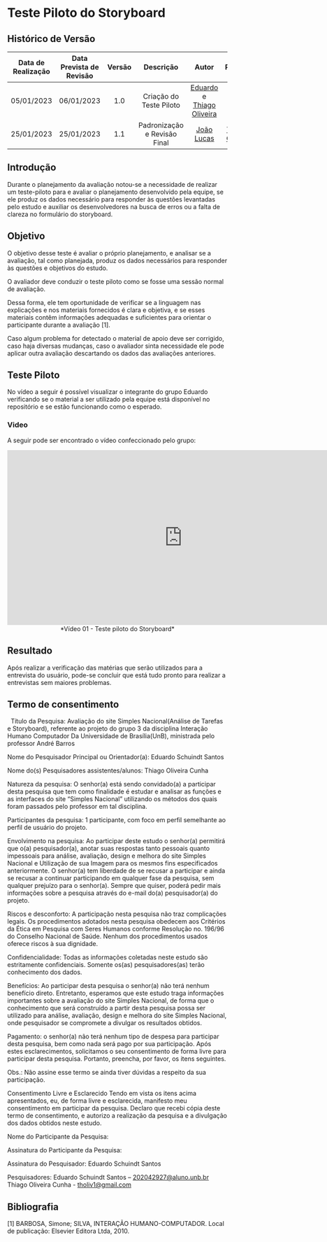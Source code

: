 # Teste Piloto do Storyboard

## <a>Histórico de Versão  </a>
| Data de Realização | Data Prevista de Revisão | Versão |          Descrição           |                                         Autor                                          |                    Revisor                    |
| :----------------: | :----------------------: | :----: | :--------------------------: | :------------------------------------------------------------------------------------: | :-------------------------------------------: |
|     05/01/2023     |        06/01/2023        |  1.0   |   Criação do Teste Piloto    | [Eduardo](https://github.com/edudsan) e [Thiago Oliveira](https://github.com/Thiab394) |  [João Lucas](https://github.com/Hackairos)   |
|     25/01/2023     |        25/01/2023        |  1.1   | Padronização e Revisão Final |                       [João Lucas](https://github.com/HacKairos)                       | [Thiago Olveira](https://github.com/Thiab394) |

## <a>Introdução </a>
Durante o planejamento da avaliação notou-se a necessidade de realizar um teste-piloto para e avaliar o planejamento desenvolvido pela equipe, se ele produz os dados 
necessário para responder às questões levantadas pelo estudo e auxiliar os desenvolvedores na busca de erros ou a falta de clareza no formulário do storyboard. 

## <a>Objetivo </a>
O objetivo desse teste é avaliar o próprio planejamento, e analisar se a avaliação, tal como planejada, produz os dados necessários para responder às questões e objetivos do estudo. 

O avaliador deve conduzir o teste piloto como se fosse uma sessão normal de avaliação. 

Dessa forma, ele tem oportunidade de verificar se a linguagem nas explicações e nos materiais fornecidos é clara e objetiva, e se esses materiais contêm informações adequadas e suficientes para orientar o participante durante a avaliação [1].

Caso algum problema for detectado o material de apoio deve ser corrigido, caso haja diversas mudanças, caso o avaliador sinta necessidade ele pode aplicar outra avaliação descartando os dados das avaliações anteriores. 

## <a>Teste Piloto </a>

No vídeo a seguir é possível visualizar o integrante do grupo Eduardo verificando se o material a ser utilizado pela equipe está disponível no repositório e se estão funcionando como o esperado.

### <a>Video </a>
A seguir pode ser encontrado o vídeo confeccionado pelo grupo:

<center>

<iframe width="800" height="400" src="https://www.youtube-nocookie.com/embed/-ZfF80eAc30" frameborder="0" allow="accelerometer; autoplay; clipboard-write; encrypted-media; gyroscope; picture-in-picture" allowfullscreen></iframe>
*Vídeo 01 - Teste piloto do Storyboard*

</center>

## <a>Resultado </a>
Após realizar a verificação das matérias que serão utilizados para a entrevista do usuário, pode-se concluir que está tudo pronto para realizar a entrevistas sem maiores problemas. 

## <a>Termo de consentimento </a>
 
Título da Pesquisa: Avaliação do site Simples Nacional(Análise de Tarefas e Storyboard), referente ao projeto do grupo 3 da disciplina Interação Humano Computador Da Universidade de Brasília(UnB), ministrada pelo professor André Barros

Nome do Pesquisador Principal ou Orientador(a): Eduardo Schuindt Santos

Nome do(s) Pesquisadores assistentes/alunos: Thiago Oliveira Cunha 

Natureza da pesquisa: O senhor(a) está sendo convidado(a) a participar desta pesquisa que tem como finalidade é estudar e analisar as funções e as interfaces do site “Simples Nacional” utilizando os métodos dos quais foram passados pelo professor em tal disciplina.

Participantes da pesquisa: 1 participante, com foco em perfil semelhante ao perfil de usuário do projeto.

Envolvimento na pesquisa: Ao participar deste estudo o senhor(a) permitirá que o(a) pesquisador(a), anotar suas respostas tanto pessoais quanto impessoais para análise, avaliação, design e melhora do site Simples Nacional e Utilização de sua Imagem para os mesmos fins especificados anteriormente. O senhor(a) tem liberdade de se recusar a participar e ainda se recusar a continuar participando em qualquer fase da pesquisa, sem qualquer prejuízo para o senhor(a). Sempre que quiser, poderá pedir mais informações sobre a pesquisa através do e-mail do(a) pesquisador(a) do projeto.

Riscos e desconforto: A participação nesta pesquisa não traz complicações legais. Os procedimentos adotados nesta pesquisa obedecem aos Critérios da Ética em Pesquisa com Seres Humanos conforme Resolução no. 196/96 do Conselho Nacional de Saúde. Nenhum dos procedimentos usados oferece riscos à sua dignidade.

Confidencialidade: Todas as informações coletadas neste estudo são estritamente confidenciais. Somente os(as) pesquisadores(as) terão conhecimento dos dados.

Benefícios: Ao participar desta pesquisa o senhor(a) não terá nenhum benefício direto. Entretanto, esperamos que este estudo traga informações importantes sobre a avaliação do site Simples Nacional, de forma que o conhecimento que será construído a partir desta pesquisa possa ser utilizado para análise, avaliação, design e melhora do site Simples Nacional, onde pesquisador se compromete a divulgar os resultados obtidos.

Pagamento: o senhor(a) não terá nenhum tipo de despesa para participar desta pesquisa, bem como nada será pago por sua participação.
Após estes esclarecimentos, solicitamos o seu consentimento de forma livre para participar desta pesquisa. Portanto, preencha, por favor, os itens seguintes.

Obs.: Não assine esse termo se ainda tiver dúvidas a respeito da sua participação.

Consentimento Livre e Esclarecido
Tendo em vista os itens acima apresentados, eu, de forma livre e esclarecida, manifesto meu consentimento em participar da pesquisa. Declaro que recebi cópia deste termo de consentimento, e autorizo a realização da pesquisa e a divulgação dos dados obtidos neste estudo.

Nome do Participante da Pesquisa: 

Assinatura do Participante da Pesquisa: 

Assinatura do Pesquisador: Eduardo Schuindt Santos

Pesquisadores: Eduardo Schuindt Santos – 202042927@aluno.unb.br 
Thiago Oliveira Cunha - tholiv1@gmail.com


## <a>Bibliografia</a>

[1] BARBOSA, Simone; SILVA, INTERAÇÃO HUMANO-COMPUTADOR. Local de publicação: Elsevier Editora Ltda, 2010. 
